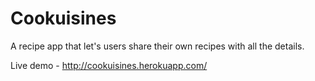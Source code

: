 # Cookuisines

A recipe app that let's users share their own recipes with all the details.

Live demo - http://cookuisines.herokuapp.com/
